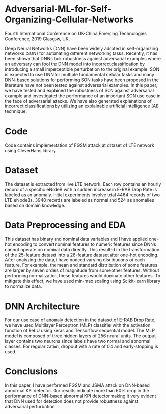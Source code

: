 # Adversarial-ML-for-Self-Organizing-Cellular-Networks
Fourth International Conference on UK-China Emerging Technologies Conference, 2019 Glasgow, UK.

Deep Neural Networks (DNN) have been widely adopted in self-organizing networks (SON) for automating different networking tasks. Recently, it has been shown that DNNs lack robustness against adversarial examples where an adversary can fool the DNN model into incorrect classification by introducing a small imperceptible perturbation to the original example. SON is expected to use DNN for multiple fundamental cellular tasks and many DNN-based solutions for performing SON tasks have been proposed in the literature have not been tested against adversarial examples. In this paper, we have tested and explained the robustness of SON against adversarial example and investigated the performance of an important SON use case in the face of adversarial attacks. We have also generated explanations of incorrect classifications by utilizing an explainable artificial intelligence (AI) technique.

# Code
Code contains implementation of FGSM attack at dataset of LTE network using CleverHans library. 

# Dataset
The dataset is extracted from live LTE network. Each row contains an hourly record of a specific eNodeB with a sudden increase in E-RAB Drop Rate is labeled as an anomaly. Initial experiments involve total 4464 records of two LTE eNodeBs. 3940 records are labeled as normal and 524 as anomalies based on domain knowledge. 

# Data Preprocessing and EDA 
This dataset has binary and nominal data variables and I have applied one-hot encoding to convert nominal features to numeric features since DNNs cannot operate on nominal data directly. This resulted in the transformation of the 25-feature dataset into a 26-feature dataset after one-hot encoding. After analyzing the data, I have noticed varying distributions of each feature. For example, the mean and standard distribution of some features are larger by seven orders of magnitude from some other features. Without performing normalization, these features would dominate other features. To mitigate this effect, we have used min-max scaling using Scikit-learn library to normalize data.

# DNN Architecture 
For our use case of anomaly detection in the dataset of E-RAB Drop Rate, we have used Multilayer Perceptron (MLP) classifier with the activation function of ReLU using Keras and Tensorflow sequential model. The MLP model is composed of three hidden layers of 256 neural units. The output layer contains two neurons since labels have two normal and abnormal classes. For regularization, dropout with a rate of 0.4 and early-stopping is used.

# Conclusions
In this paper, I have performed FGSM and JSMA attack on DNN-based abnormal KPI detector. Our results indicate more than 60% drop in the performance of DNN-based abnormal KPI detector making it very evident that DNN used for detection does not provide robustness against adversarial perturbation. 
